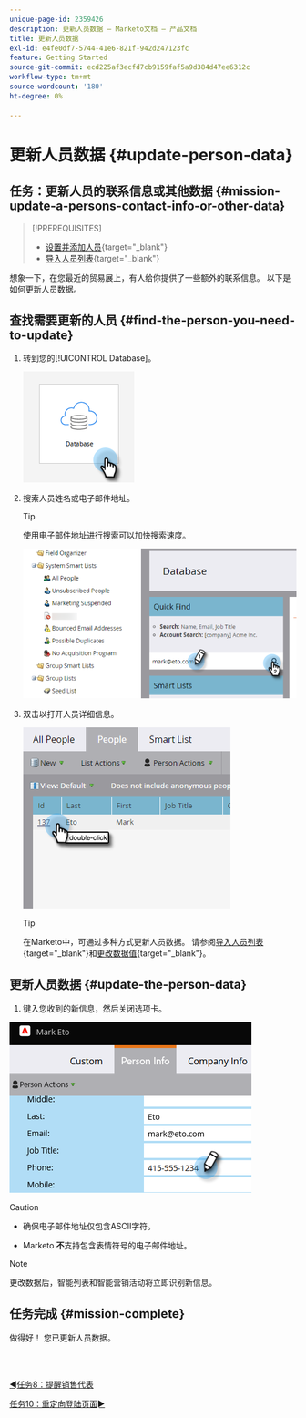```yaml
---
unique-page-id: 2359426
description: 更新人员数据 — Marketo文档 — 产品文档
title: 更新人员数据
exl-id: e4fe0df7-5744-41e6-821f-942d247123fc
feature: Getting Started
source-git-commit: ecd225af3ecfd7cb9159faf5a9d384d47ee6312c
workflow-type: tm+mt
source-wordcount: '180'
ht-degree: 0%

---
```


# 更新人员数据 {#update-person-data}

## 任务：更新人员的联系信息或其他数据 {#mission-update-a-persons-contact-info-or-other-data}

>[!PREREQUISITES]
>
>* [设置并添加人员](/help/marketo/getting-started/quick-wins/get-set-up-and-add-a-person.md){target="_blank"}
>* [导入人员列表](/help/marketo/getting-started/quick-wins/import-a-list-of-people.md){target="_blank"}

想象一下，在您最近的贸易展上，有人给你提供了一些额外的联系信息。 以下是如何更新人员数据。

## 查找需要更新的人员 {#find-the-person-you-need-to-update}

1. 转到您的[!UICONTROL Database]。

   ![](assets/update-person-data-1.png)

1. 搜索人员姓名或电子邮件地址。

   >[!TIP]
   >
   >使用电子邮件地址进行搜索可以加快搜索速度。

   ![](assets/update-person-data-2.png)

1. 双击以打开人员详细信息。

   ![](assets/update-person-data-3.png)

   >[!TIP]
   >
   >在Marketo中，可通过多种方式更新人员数据。 请参阅[导入人员列表](/help/marketo/getting-started/quick-wins/import-a-list-of-people.md){target="_blank"}和[更改数据值](/help/marketo/product-docs/core-marketo-concepts/smart-campaigns/flow-actions/change-data-value.md){target="_blank"}。

## 更新人员数据 {#update-the-person-data}

1. 键入您收到的新信息，然后关闭选项卡。

![](assets/update-person-data-4.png)

>[!CAUTION]
>
>* 确保电子邮件地址仅包含ASCII字符。
>
>* Marketo **不**&#x200B;支持包含表情符号的电子邮件地址。

>[!NOTE]
>
>更改数据后，智能列表和智能营销活动将立即识别新信息。

## 任务完成 {#mission-complete}

做得好！ 您已更新人员数据。

<br> 

[◄任务8：提醒销售代表](/help/marketo/getting-started/quick-wins/alert-the-sales-rep.md)

[任务10：重定向登陆页面►](/help/marketo/getting-started/quick-wins/redirect-a-landing-page.md)
